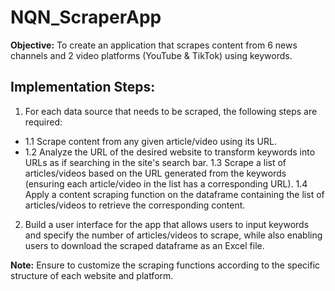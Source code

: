 # NQN_ScraperApp
**Objective:**  To create an application that scrapes content from 6 news channels and 2 video platforms (YouTube & TikTok) using keywords.

## Implementation Steps:
1. For each data source that needs to be scraped, the following steps are required:
  * 1.1 Scrape content from any given article/video using its URL.
  * 1.2 Analyze the URL of the desired website to transform keywords into URLs as if searching in the site's search bar.
  1.3 Scrape a list of articles/videos based on the URL generated from the keywords (ensuring each article/video in the list has a corresponding URL).
  1.4 Apply a content scraping function on the dataframe containing the list of articles/videos to retrieve the corresponding content.
2. Build a user interface for the app that allows users to input keywords and specify the number of articles/videos to scrape, while also enabling users to download the scraped dataframe as an Excel file.

**Note:** Ensure to customize the scraping functions according to the specific structure of each website and platform.
